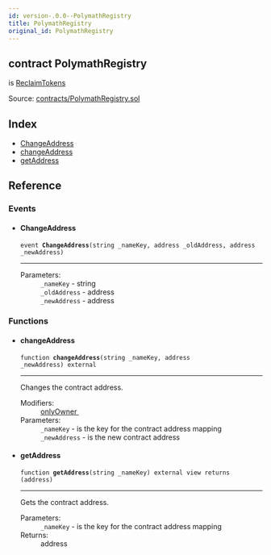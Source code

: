 ```yaml
---
id: version-.0.0--PolymathRegistry
title: PolymathRegistry
original_id: PolymathRegistry
---
```


<div class="contract-doc"><div class="contract"><h2 class="contract-header"><span class="contract-kind">contract</span> PolymathRegistry</h2><p class="base-contracts"><span>is</span> <a href="ReclaimTokens.html">ReclaimTokens</a></p><div class="source">Source: <a href="https://github.com/PolymathNetwork/polymath-core/blob/v2.1.0/contracts/PolymathRegistry.sol" target="_blank">contracts/PolymathRegistry.sol</a></div></div><div class="index"><h2>Index</h2><ul><li><a href="PolymathRegistry.html#ChangeAddress">ChangeAddress</a></li><li><a href="PolymathRegistry.html#changeAddress">changeAddress</a></li><li><a href="PolymathRegistry.html#getAddress">getAddress</a></li></ul></div><div class="reference"><h2>Reference</h2><div class="events"><h3>Events</h3><ul><li><div class="item event"><span id="ChangeAddress" class="anchor-marker"></span><h4 class="name">ChangeAddress</h4><div class="body"><code class="signature">event <strong>ChangeAddress</strong><span>(string _nameKey, address _oldAddress, address _newAddress) </span></code><hr/><dl><dt><span class="label-parameters">Parameters:</span></dt><dd><div><code>_nameKey</code> - string</div><div><code>_oldAddress</code> - address</div><div><code>_newAddress</code> - address</div></dd></dl></div></div></li></ul></div><div class="functions"><h3>Functions</h3><ul><li><div class="item function"><span id="changeAddress" class="anchor-marker"></span><h4 class="name">changeAddress</h4><div class="body"><code class="signature">function <strong>changeAddress</strong><span>(string _nameKey, address _newAddress) </span><span>external </span></code><hr/><div class="description"><p>Changes the contract address.</p></div><dl><dt><span class="label-modifiers">Modifiers:</span></dt><dd><a href="es_openzeppelin-solidity_contracts_ownership_Ownable.html#onlyOwner">onlyOwner </a></dd><dt><span class="label-parameters">Parameters:</span></dt><dd><div><code>_nameKey</code> - is the key for the contract address mapping</div><div><code>_newAddress</code> - is the new contract address</div></dd></dl></div></div></li><li><div class="item function"><span id="getAddress" class="anchor-marker"></span><h4 class="name">getAddress</h4><div class="body"><code class="signature">function <strong>getAddress</strong><span>(string _nameKey) </span><span>external </span><span>view </span><span>returns  (address) </span></code><hr/><div class="description"><p>Gets the contract address.</p></div><dl><dt><span class="label-parameters">Parameters:</span></dt><dd><div><code>_nameKey</code> - is the key for the contract address mapping</div></dd><dt><span class="label-return">Returns:</span></dt><dd>address</dd></dl></div></div></li></ul></div></div></div>
